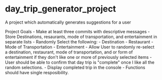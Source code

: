 # day_trip_generator_project
A project which automatically generates suggestions for a user

Project Goals
    - Make at least three commits with descriptive messages
    - Store Destinations, resaurants, mode of transportation, and entertainment in separate lists
    - Randomly Select the following:
        - Destination
        - Restaurant
        - Mode of Transportation
        - Entertainment
    - Allow User to randomly re-select a destination, restaurant, mode of transportation, and or form of entertainment if they don't like one or more of 
        previously selected items
    - User should be able to confirm that day trip is "complete" once I like all the random selections.
    - Display completed trip in the console
    - Functions should have single resposibility.